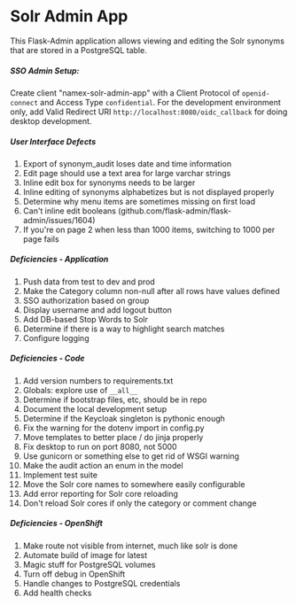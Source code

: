 
# Solr Admin App

This Flask-Admin application allows viewing and editing the Solr synonyms that are stored in a PostgreSQL table.

##### SSO Admin Setup:

Create client "namex-solr-admin-app" with a Client Protocol of `openid-connect` and Access Type `confidential`. For the
development environment only, add Valid Redirect URI `http://localhost:8080/oidc_callback` for doing desktop
development.

##### User Interface Defects
1. Export of synonym_audit loses date and time information
1. Edit page should use a text area for large varchar strings
1. Inline edit box for synonyms needs to be larger
1. Inline editing of synonyms alphabetizes but is not displayed properly
1. Determine why menu items are sometimes missing on first load
1. Can't inline edit booleans (github.com/flask-admin/flask-admin/issues/1604)
1. If you're on page 2 when less than 1000 items, switching to 1000 per page fails

##### Deficiencies - Application
1. Push data from test to dev and prod
1. Make the Category column non-null after all rows have values defined 
1. SSO authorization based on group
1. Display username and add logout button
1. Add DB-based Stop Words to Solr
1. Determine if there is a way to highlight search matches
1. Configure logging

##### Deficiencies - Code
1. Add version numbers to requirements.txt
1. Globals: explore use of `__all__`
1. Determine if bootstrap files, etc, should be in repo
1. Document the local development setup
1. Determine if the Keycloak singleton is pythonic enough
1. Fix the warning for the dotenv import in config.py
1. Move templates to better place / do jinja properly
1. Fix desktop to run on port 8080, not 5000
1. Use gunicorn or something else to get rid of WSGI warning
1. Make the audit action an enum in the model
1. Implement test suite
1. Move the Solr core names to somewhere easily configurable
1. Add error reporting for Solr core reloading
1. Don't reload Solr cores if only the category or comment change

##### Deficiencies - OpenShift
1. Make route not visible from internet, much like solr is done
1. Automate build of image for latest
1. Magic stuff for PostgreSQL volumes
1. Turn off debug in OpenShift
1. Handle changes to PostgreSQL credentials
1. Add health checks
